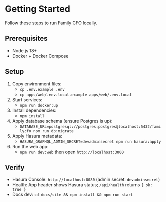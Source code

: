 # Getting Started

Follow these steps to run Family CFO locally.

## Prerequisites
- Node.js 18+
- Docker + Docker Compose

## Setup
1. Copy environment files:
   - `cp .env.example .env`
   - `cp apps/web/.env.local.example apps/web/.env.local`
2. Start services:
   - `npm run docker:up`
3. Install dependencies:
   - `npm install`
4. Apply database schema (ensure Postgres is up):
   - `DATABASE_URL=postgresql://postgres:postgres@localhost:5432/familycfo npm run db:migrate`
5. Apply Hasura metadata:
   - `HASURA_GRAPHQL_ADMIN_SECRET=devadminsecret npm run hasura:apply`
6. Run the web app:
   - `npm run dev:web` then open `http://localhost:3000`

## Verify
- Hasura Console: `http://localhost:8080` (admin secret: `devadminsecret`)
- Health: App header shows Hasura status; `/api/health` returns `{ ok: true }`
- Docs dev: `cd docs/site && npm install && npm run start`
